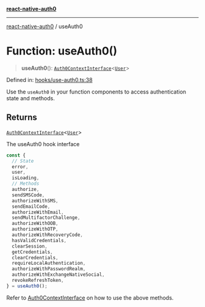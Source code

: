 [**react-native-auth0**](../README.md)

---

[react-native-auth0](../globals.md) / useAuth0

# Function: useAuth0()

> **useAuth0**(): [`Auth0ContextInterface`](../Types/interfaces/Auth0ContextInterface.md)\<[`User`](../type-aliases/User.md)\>

Defined in: [hooks/use-auth0.ts:38](https://github.com/auth0/react-native-auth0/blob/64b3136e2ba68da80f979438fc7bc3abab9becdd/src/hooks/use-auth0.ts#L38)

Use the `useAuth0` in your function components to access authentication state and methods.

## Returns

[`Auth0ContextInterface`](../Types/interfaces/Auth0ContextInterface.md)\<[`User`](../type-aliases/User.md)\>

The useAuth0 hook interface

```ts
const {
  // State
  error,
  user,
  isLoading,
  // Methods
  authorize,
  sendSMSCode,
  authorizeWithSMS,
  sendEmailCode,
  authorizeWithEmail,
  sendMultifactorChallenge,
  authorizeWithOOB,
  authorizeWithOTP,
  authorizeWithRecoveryCode,
  hasValidCredentials,
  clearSession,
  getCredentials,
  clearCredentials,
  requireLocalAuthentication,
  authorizeWithPasswordRealm,
  authorizeWithExchangeNativeSocial,
  revokeRefreshToken,
} = useAuth0();
```

Refer to [Auth0ContextInterface](../Types/interfaces/Auth0ContextInterface.md) on how to use the above methods.
